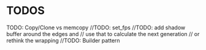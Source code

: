 # TODOS

TODO: Copy/Clone vs memcopy
//TODO: set_fps
//TODO: add shadow buffer around the edges and
// use that to calculate the next generation
// or rethink the wrapping
//TODO: Builder pattern